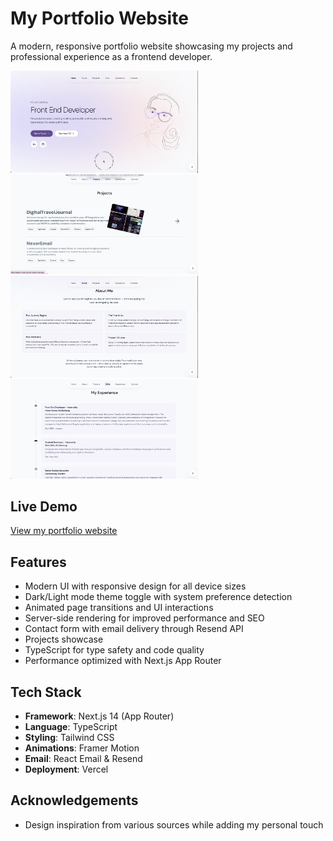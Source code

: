 # My Portfolio Website

A modern, responsive portfolio website showcasing my projects and professional experience as a frontend developer.

<div align="left">
  <img src="public/Screenshot_1.png" alt="Intro_img" width="300"/>
    <img src="public/Screenshot_2.png" alt="About_img" width="300"/>
      <img src="public/Screenshot_3.png" alt="Projects_img" width="300"/>
     <img src="public/Screenshot_4.png" alt="Experience_img" width="300"/>
</div>

## Live Demo

[View my portfolio website](https://catavadani-portfolio-nextjs.vercel.app/)

## Features

- Modern UI with responsive design for all device sizes
- Dark/Light mode theme toggle with system preference detection
- Animated page transitions and UI interactions
- Server-side rendering for improved performance and SEO
- Contact form with email delivery through Resend API
- Projects showcase
- TypeScript for type safety and code quality
- Performance optimized with Next.js App Router

## Tech Stack

- **Framework**: Next.js 14 (App Router)
- **Language**: TypeScript
- **Styling**: Tailwind CSS
- **Animations**: Framer Motion
- **Email**: React Email & Resend
- **Deployment**: Vercel

## Acknowledgements

- Design inspiration from various sources while adding my personal touch


